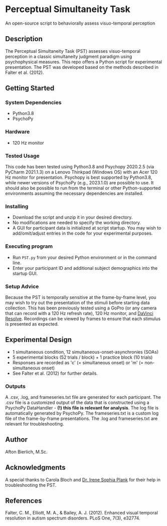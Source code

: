 # Perceptual Simultaneity Task 

An open-source script to behaviorally assess visuo-temporal perception

## Description

The Perceptual Simultaneity Task (PST) assesses visuo-temporal perception in a classic simultaneity judgment paradigm using psychophysical measures. This repo offers a Python script for experimental presentation. The PST was developed based on the methods described in Falter et al. (2012).

## Getting Started

### System Dependencies

* Python3.8
* PsychoPy

### Hardware

* 120 Hz monitor

### Tested Usage

This code has been tested using Python3.8 and Psychopy 2020.2.5 (via PyCharm 2021.1.3) on a Lenovo Thinkpad (Windows OS) with an Acer 120 Hz monitor for presentation. Psychopy is best supported by Python3.8, while newer versions of PsychoPy (e.g., 2023.1.0) are possible to use. It should also be possible to run from the terminal or other Python-supported environments assuming the necessary dependencies are installed. 

### Installing

* Download the script and unzip it in your desired directory. 
* No modifications are needed to specify the working directory. 
* A GUI for participant data is initialized at script startup. You may wish to add/omit/adjust entries in the code for your experimental purposes.  

### Executing program

* Run `PST.py` from your desired Python environment or in the command line.   
* Enter your participant ID and additional subject demographics into the startup GUI. 

### Setup Advice

Because the PST is temporally sensitive at the frame-by-frame level, you may wish to try out the presentation of the stimuli before starting data collection. 
This has been previously tested using a GoPro (or any camera that can record with a 120 Hz refresh rate), 120 Hz monitor, and [DaVinci Resolve](https://www.blackmagicdesign.com/products/davinciresolve). Recordings can be viewed by frames to ensure that each stimulus is presented as expected. 


## Experimental Design 

* 1 simultaneous condition, 12 simultaneous-onset-asynchronies (SOAs) 
* 5 experimental blocks (52 trials / block) + 1 practice block (10 trials)
* Responses are recorded as 'c' (= simultaneous onset) or 'm' (= non-simultaneous onset)
* See Falter et al. (2012) for further details. 

### Outputs

A .csv, .log, and frameseries.txt file are generated for each participant. The .csv file is a customized output of the data that is constructed using a PsychoPy DataHandler - **(!) this file is relevant for analysis**. The log file is automatically generated by PsychoPy. The frameseries.txt is a custom log file of the frame-by-frame presentations. The .log and frameseries.txt are relevant for troubleshooting. 

## Author

Afton Bierlich, M.Sc.

## Acknowledgments

A special thanks to Carola Bloch and [Dr. Irene Sophia Plank](https://github.com/IreneSophia) for their help in troubleshooting the PST. 

## References
Falter, C. M., Elliott, M. A., & Bailey, A. J. (2012). Enhanced visual temporal resolution in autism spectrum disorders. PLoS One, 7(3), e32774.
